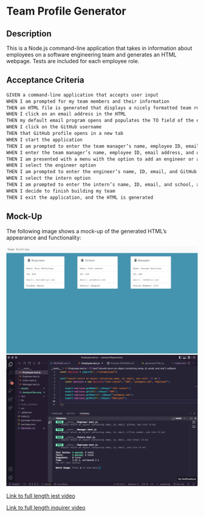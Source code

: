 # Team Profile Generator

## Description

This is a Node.js command-line application that takes in information about employees on a software engineering team and generates an HTML webpage. Tests are included for each employee role. 

## Acceptance Criteria

```md
GIVEN a command-line application that accepts user input
WHEN I am prompted for my team members and their information
THEN an HTML file is generated that displays a nicely formatted team roster based on user input
WHEN I click on an email address in the HTML
THEN my default email program opens and populates the TO field of the email with the address
WHEN I click on the GitHub username
THEN that GitHub profile opens in a new tab
WHEN I start the application
THEN I am prompted to enter the team manager’s name, employee ID, email address, and office number
WHEN I enter the team manager’s name, employee ID, email address, and office number
THEN I am presented with a menu with the option to add an engineer or an intern or to finish building my team
WHEN I select the engineer option
THEN I am prompted to enter the engineer’s name, ID, email, and GitHub username, and I am taken back to the menu
WHEN I select the intern option
THEN I am prompted to enter the intern’s name, ID, email, and school, and I am taken back to the menu
WHEN I decide to finish building my team
THEN I exit the application, and the HTML is generated
```

## Mock-Up

The following image shows a mock-up of the generated HTML’s appearance and functionality:

![Screenshot of team profile website](./assets/teamprofiles.png)
![Screenshot of passed tests](./assets/tests.png)

[Link to full length jest video](https://drive.google.com/file/d/1QWGLudIcAO5oiyV0_GbVFwP57KjBir3Z/view)

[Link to full length inquirer video](https://drive.google.com/file/d/1THvQlJcMe8qAG_oX7fCYD4BLT1ebKHa-/view)

